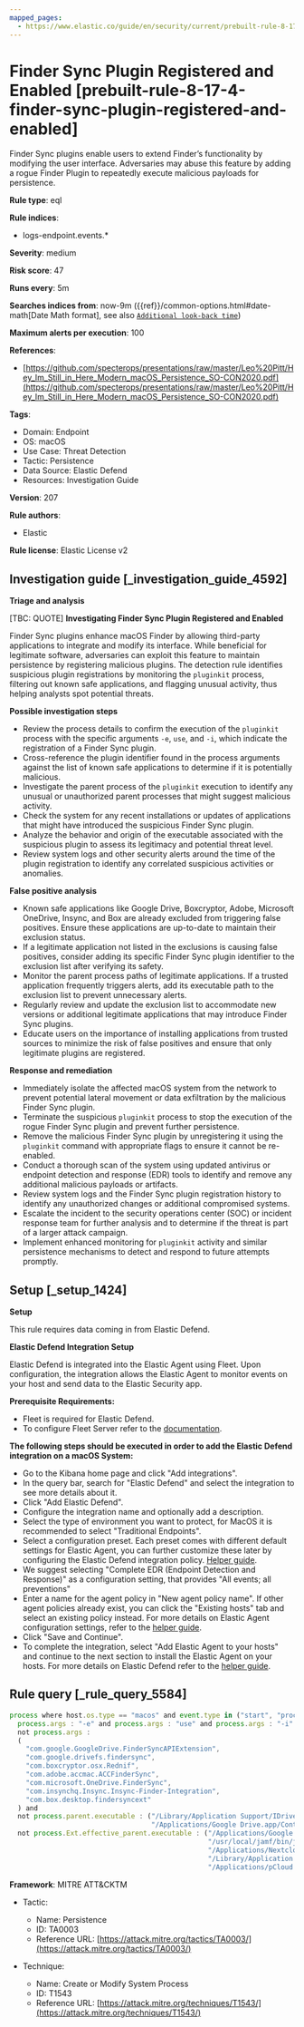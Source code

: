 ```yaml
---
mapped_pages:
  - https://www.elastic.co/guide/en/security/current/prebuilt-rule-8-17-4-finder-sync-plugin-registered-and-enabled.html
---
```


# Finder Sync Plugin Registered and Enabled [prebuilt-rule-8-17-4-finder-sync-plugin-registered-and-enabled]

Finder Sync plugins enable users to extend Finder’s functionality by modifying the user interface. Adversaries may abuse this feature by adding a rogue Finder Plugin to repeatedly execute malicious payloads for persistence.

**Rule type**: eql

**Rule indices**:

* logs-endpoint.events.*

**Severity**: medium

**Risk score**: 47

**Runs every**: 5m

**Searches indices from**: now-9m ({{ref}}/common-options.html#date-math[Date Math format], see also [`Additional look-back time`](docs-content://solutions/security/detect-and-alert/create-detection-rule.md#rule-schedule))

**Maximum alerts per execution**: 100

**References**:

* [https://github.com/specterops/presentations/raw/master/Leo%20Pitt/Hey_Im_Still_in_Here_Modern_macOS_Persistence_SO-CON2020.pdf](https://github.com/specterops/presentations/raw/master/Leo%20Pitt/Hey_Im_Still_in_Here_Modern_macOS_Persistence_SO-CON2020.pdf)

**Tags**:

* Domain: Endpoint
* OS: macOS
* Use Case: Threat Detection
* Tactic: Persistence
* Data Source: Elastic Defend
* Resources: Investigation Guide

**Version**: 207

**Rule authors**:

* Elastic

**Rule license**: Elastic License v2

## Investigation guide [_investigation_guide_4592]

**Triage and analysis**

[TBC: QUOTE]
**Investigating Finder Sync Plugin Registered and Enabled**

Finder Sync plugins enhance macOS Finder by allowing third-party applications to integrate and modify its interface. While beneficial for legitimate software, adversaries can exploit this feature to maintain persistence by registering malicious plugins. The detection rule identifies suspicious plugin registrations by monitoring the `pluginkit` process, filtering out known safe applications, and flagging unusual activity, thus helping analysts spot potential threats.

**Possible investigation steps**

* Review the process details to confirm the execution of the `pluginkit` process with the specific arguments `-e`, `use`, and `-i`, which indicate the registration of a Finder Sync plugin.
* Cross-reference the plugin identifier found in the process arguments against the list of known safe applications to determine if it is potentially malicious.
* Investigate the parent process of the `pluginkit` execution to identify any unusual or unauthorized parent processes that might suggest malicious activity.
* Check the system for any recent installations or updates of applications that might have introduced the suspicious Finder Sync plugin.
* Analyze the behavior and origin of the executable associated with the suspicious plugin to assess its legitimacy and potential threat level.
* Review system logs and other security alerts around the time of the plugin registration to identify any correlated suspicious activities or anomalies.

**False positive analysis**

* Known safe applications like Google Drive, Boxcryptor, Adobe, Microsoft OneDrive, Insync, and Box are already excluded from triggering false positives. Ensure these applications are up-to-date to maintain their exclusion status.
* If a legitimate application not listed in the exclusions is causing false positives, consider adding its specific Finder Sync plugin identifier to the exclusion list after verifying its safety.
* Monitor the parent process paths of legitimate applications. If a trusted application frequently triggers alerts, add its executable path to the exclusion list to prevent unnecessary alerts.
* Regularly review and update the exclusion list to accommodate new versions or additional legitimate applications that may introduce Finder Sync plugins.
* Educate users on the importance of installing applications from trusted sources to minimize the risk of false positives and ensure that only legitimate plugins are registered.

**Response and remediation**

* Immediately isolate the affected macOS system from the network to prevent potential lateral movement or data exfiltration by the malicious Finder Sync plugin.
* Terminate the suspicious `pluginkit` process to stop the execution of the rogue Finder Sync plugin and prevent further persistence.
* Remove the malicious Finder Sync plugin by unregistering it using the `pluginkit` command with appropriate flags to ensure it cannot be re-enabled.
* Conduct a thorough scan of the system using updated antivirus or endpoint detection and response (EDR) tools to identify and remove any additional malicious payloads or artifacts.
* Review system logs and the Finder Sync plugin registration history to identify any unauthorized changes or additional compromised systems.
* Escalate the incident to the security operations center (SOC) or incident response team for further analysis and to determine if the threat is part of a larger attack campaign.
* Implement enhanced monitoring for `pluginkit` activity and similar persistence mechanisms to detect and respond to future attempts promptly.


## Setup [_setup_1424]

**Setup**

This rule requires data coming in from Elastic Defend.

**Elastic Defend Integration Setup**

Elastic Defend is integrated into the Elastic Agent using Fleet. Upon configuration, the integration allows the Elastic Agent to monitor events on your host and send data to the Elastic Security app.

**Prerequisite Requirements:**

* Fleet is required for Elastic Defend.
* To configure Fleet Server refer to the [documentation](docs-content://reference/ingestion-tools/fleet/fleet-server.md).

**The following steps should be executed in order to add the Elastic Defend integration on a macOS System:**

* Go to the Kibana home page and click "Add integrations".
* In the query bar, search for "Elastic Defend" and select the integration to see more details about it.
* Click "Add Elastic Defend".
* Configure the integration name and optionally add a description.
* Select the type of environment you want to protect, for MacOS it is recommended to select "Traditional Endpoints".
* Select a configuration preset. Each preset comes with different default settings for Elastic Agent, you can further customize these later by configuring the Elastic Defend integration policy. [Helper guide](docs-content://solutions/security/configure-elastic-defend/configure-an-integration-policy-for-elastic-defend.md).
* We suggest selecting "Complete EDR (Endpoint Detection and Response)" as a configuration setting, that provides "All events; all preventions"
* Enter a name for the agent policy in "New agent policy name". If other agent policies already exist, you can click the "Existing hosts" tab and select an existing policy instead. For more details on Elastic Agent configuration settings, refer to the [helper guide](docs-content://reference/ingestion-tools/fleet/agent-policy.md).
* Click "Save and Continue".
* To complete the integration, select "Add Elastic Agent to your hosts" and continue to the next section to install the Elastic Agent on your hosts. For more details on Elastic Defend refer to the [helper guide](docs-content://solutions/security/configure-elastic-defend/install-elastic-defend.md).


## Rule query [_rule_query_5584]

```js
process where host.os.type == "macos" and event.type in ("start", "process_started") and process.name : "pluginkit" and
  process.args : "-e" and process.args : "use" and process.args : "-i" and
  not process.args :
  (
    "com.google.GoogleDrive.FinderSyncAPIExtension",
    "com.google.drivefs.findersync",
    "com.boxcryptor.osx.Rednif",
    "com.adobe.accmac.ACCFinderSync",
    "com.microsoft.OneDrive.FinderSync",
    "com.insynchq.Insync.Insync-Finder-Integration",
    "com.box.desktop.findersyncext"
  ) and
  not process.parent.executable : ("/Library/Application Support/IDriveforMac/IDriveHelperTools/FinderPluginApp.app/Contents/MacOS/FinderPluginApp",
                                   "/Applications/Google Drive.app/Contents/MacOS/Google Drive") and
  not process.Ext.effective_parent.executable : ("/Applications/Google Drive.app/Contents/MacOS/Google Drive",
                                                 "/usr/local/jamf/bin/jamf",
                                                 "/Applications/Nextcloud.app/Contents/MacOS/Nextcloud",
                                                 "/Library/Application Support/Checkpoint/Endpoint Security/AMFinderExtensions.app/Contents/MacOS/AMFinderExtensions",
                                                 "/Applications/pCloud Drive.app/Contents/MacOS/pCloud Drive")
```

**Framework**: MITRE ATT&CKTM

* Tactic:

    * Name: Persistence
    * ID: TA0003
    * Reference URL: [https://attack.mitre.org/tactics/TA0003/](https://attack.mitre.org/tactics/TA0003/)

* Technique:

    * Name: Create or Modify System Process
    * ID: T1543
    * Reference URL: [https://attack.mitre.org/techniques/T1543/](https://attack.mitre.org/techniques/T1543/)



